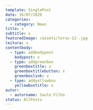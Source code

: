 ```yaml
---
template: SinglePost
date: 16/07/2020
categories:
  - category: News
title: x
subtitle: x
featuredImage: /assets/torus-12-.jpg
leitura: x
contentbody:
  - type: addbodypost
    bodypost: x
  - type: addgreenbox
    greenboxtitle: x
    greenboxtitlebutton: x
    greenboxlink: x
  - type: addyellowbox
    yellowboxtitle: x
autor:
  - autorname: Saulo Filho
status: AllPosts
---
```


